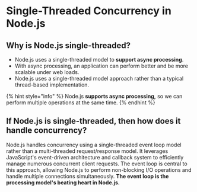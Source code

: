 # Single-Threaded Concurrency in Node.js

## Why is Node.js single-threaded?

* Node.js uses a single-threaded model to **support async processing**.
* With async processing, an application can perform better and be more scalable under web loads.
* Node.js uses a single-threaded model approach rather than a typical thread-based implementation.

{% hint style="info" %}
Node.js **supports async processing,** so we can perform multiple operations at the same time.
{% endhint %}

## If Node.js is single-threaded, then how does it handle concurrency?

Node.js handles concurrency using a single-threaded event loop model rather than a multi-threaded request/response model. It leverages JavaScript's event-driven architecture and callback system to efficiently manage numerous concurrent client requests. The event loop is central to this approach, allowing Node.js to perform non-blocking I/O operations and handle multiple connections simultaneously. **The event loop is the processing model's beating heart in Node.js.**
